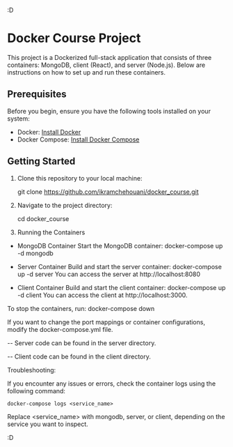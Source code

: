 :D

# Docker Course Project

This project is a Dockerized full-stack application that consists of three containers: MongoDB, client (React), and server (Node.js). Below are instructions on how to set up and run these containers.

## Prerequisites

Before you begin, ensure you have the following tools installed on your system:

- Docker: [Install Docker](https://docs.docker.com/get-docker/)
- Docker Compose: [Install Docker Compose](https://docs.docker.com/compose/install/)

## Getting Started

1.  Clone this repository to your local machine:

    git clone https://github.com/ikramchehouani/docker_course.git

2.  Navigate to the project directory:

    cd docker_course

3.  Running the Containers

- MongoDB Container
  Start the MongoDB container: docker-compose up -d mongodb

- Server Container
  Build and start the server container: docker-compose up -d server
  You can access the server at http://localhost:8080

- Client Container
  Build and start the client container: docker-compose up -d client
  You can access the client at http://localhost:3000.

To stop the containers, run: docker-compose down

If you want to change the port mappings or container configurations, modify the docker-compose.yml file.

-- Server code can be found in the server directory.

-- Client code can be found in the client directory.

Troubleshooting:

If you encounter any issues or errors, check the container logs using the following command:

    docker-compose logs <service_name>

Replace <service_name> with mongodb, server, or client, depending on the service you want to inspect.

:D
